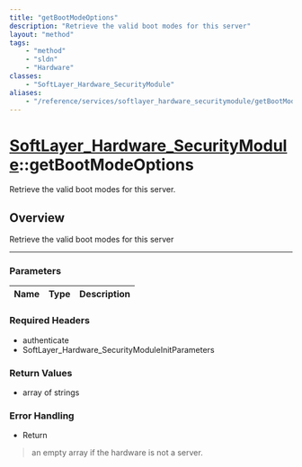 ```yaml
---
title: "getBootModeOptions"
description: "Retrieve the valid boot modes for this server"
layout: "method"
tags:
    - "method"
    - "sldn"
    - "Hardware"
classes:
    - "SoftLayer_Hardware_SecurityModule"
aliases:
    - "/reference/services/softlayer_hardware_securitymodule/getBootModeOptions"
---
```

# [SoftLayer_Hardware_SecurityModule](/reference/services/SoftLayer_Hardware_SecurityModule)::getBootModeOptions

Retrieve the valid boot modes for this server.


## Overview 
Retrieve the valid boot modes for this server 

-----

### Parameters 
|Name | Type | Description |
| --- | --- | --- |


### Required Headers
* authenticate
* SoftLayer_Hardware_SecurityModuleInitParameters


### Return Values
* array of strings



### Error Handling

* Return 

> an empty array if the hardware is not a server. 



